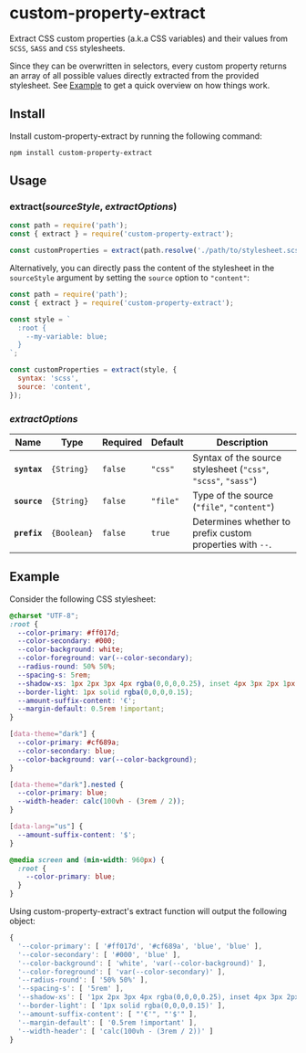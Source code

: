 # custom-property-extract

Extract CSS custom properties (a.k.a CSS variables) and their values from `SCSS`, `SASS` and `CSS` stylesheets.

Since they can be overwritten in selectors, every custom property returns an array of all possible values
directly extracted from the provided stylesheet. See [Example](#example) to get a quick overview on how
things work.

## Install

Install custom-property-extract by running the following command:
```console
npm install custom-property-extract
```

## Usage

### **extract(_sourceStyle_, _extractOptions_)**

```js
const path = require('path');
const { extract } = require('custom-property-extract');

const customProperties = extract(path.resolve('./path/to/stylesheet.scss'), { syntax: 'scss' });
```


Alternatively, you can directly pass the content of the stylesheet in the `sourceStyle` argument by
setting the `source` option to `"content"`:
```js
const path = require('path');
const { extract } = require('custom-property-extract');

const style = `
  :root {
    --my-variable: blue;
  }
`;

const customProperties = extract(style, {
  syntax: 'scss',
  source: 'content',
});
```

### **_extractOptions_**

| **Name**             | **Type**    | **Required** | **Default** | **Description**                                               |
|----------------------|-------------|--------------|-------------|---------------------------------------------------------------|
| **`syntax`**         | `{String}`  | `false`      | `"css"`     | Syntax of the source stylesheet (`"css"`, `"scss"`, `"sass"`) |
| **`source`**         | `{String}`  | `false`      | `"file"`    | Type of the source (`"file"`, `"content"`)                    |
| **`prefix`**         | `{Boolean}` | `false`      | `true`      | Determines whether to prefix custom properties with `--`.     |

## Example

Consider the following CSS stylesheet:
```css
@charset "UTF-8";
:root {
  --color-primary: #ff017d;
  --color-secondary: #000;
  --color-background: white;
  --color-foreground: var(--color-secondary);
  --radius-round: 50% 50%;
  --spacing-s: 5rem;
  --shadow-xs: 1px 2px 3px 4px rgba(0,0,0,0.25), inset 4px 3px 2px 1px #fff;
  --border-light: 1px solid rgba(0,0,0,0.15);
  --amount-suffix-content: '€';
  --margin-default: 0.5rem !important;
}

[data-theme="dark"] {
  --color-primary: #cf689a;
  --color-secondary: blue;
  --color-background: var(--color-background);
}

[data-theme="dark"].nested {
  --color-primary: blue;
  --width-header: calc(100vh - (3rem / 2));
}

[data-lang="us"] {
  --amount-suffix-content: '$';
}

@media screen and (min-width: 960px) {
  :root {
    --color-primary: blue;
  }
}
```

Using custom-property-extract's extract function will output the following object:
```js
{
  '--color-primary': [ '#ff017d', '#cf689a', 'blue', 'blue' ],
  '--color-secondary': [ '#000', 'blue' ],
  '--color-background': [ 'white', 'var(--color-background)' ],
  '--color-foreground': [ 'var(--color-secondary)' ],
  '--radius-round': [ '50% 50%' ],
  '--spacing-s': [ '5rem' ],
  '--shadow-xs': [ '1px 2px 3px 4px rgba(0,0,0,0.25), inset 4px 3px 2px 1px #fff' ],
  '--border-light': [ '1px solid rgba(0,0,0,0.15)' ],
  '--amount-suffix-content': [ "'€'", "'$'" ],
  '--margin-default': [ '0.5rem !important' ],
  '--width-header': [ 'calc(100vh - (3rem / 2))' ]
}
```